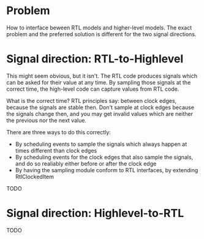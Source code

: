 
# Problem

How to interface beween RTL models and higher-level models. The exact problem and the preferred solution
is different for the two signal directions.

# Signal direction: RTL-to-Highlevel

This might seem obvious, but it isn't. The RTL code produces signals which can be asked for their
value at any time. By sampling those signals at the correct time, the high-level code can capture
values from RTL code.

What is the correct time? RTL principles say: between clock edges, because the signals are
stable then. Don't sample at clock edges because the signals change then, and you may get
invalid values which are neither the previous nor the next value.

There are three ways to do this correctly:
* By scheduling events to sample the signals which always happen at times different than clock edges
* By scheduling events for the clock edges that also sample the signals, and do so realiably either
before or after the clock edge
* By having the sampling module conform to RTL interfaces, by extending RtlClockedItem

TODO

# Signal direction: Highlevel-to-RTL

TODO
